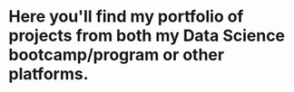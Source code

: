 # Here you'll find my portfolio of projects from both my Data Science bootcamp/program or other platforms.
